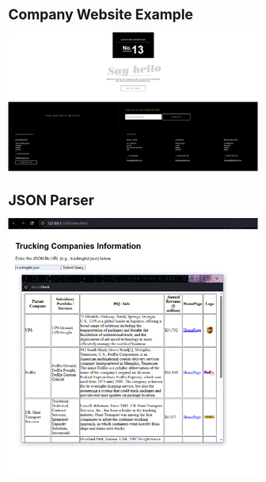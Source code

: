 # Company Website Example
![Company Website Example](companywebsitesample/website.PNG)

# JSON Parser
![Trucking JSON Example](jsonparser/trucking.PNG)
